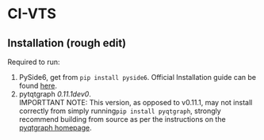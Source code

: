# CI-VTS

## Installation (rough edit)

Required to run:
1. PySide6, get from `pip install pyside6`. Official Installation guide can be found [here][2].
2. pytqtgraph _0.11.1dev0_.<br/>
   IMPORTTANT NOTE:
   This version, as opposed to v0.11.1, may not install correctly from
   simply running`pip install pyqtgraph`, strongly recommend building from source as per the instructions on the [pyqtgraph homepage][1].

[1]: http://www.pyqtgraph.org/
[2]: https://doc.qt.io/qtforpython/quickstart.html